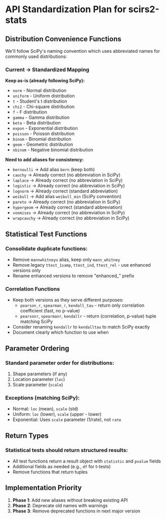 # API Standardization Plan for scirs2-stats

## Distribution Convenience Functions

We'll follow SciPy's naming convention which uses abbreviated names for commonly used distributions:

### Current → Standardized Mapping

**Keep as-is (already following SciPy):**
- `norm` - Normal distribution
- `uniform` - Uniform distribution  
- `t` - Student's t distribution
- `chi2` - Chi-square distribution
- `f` - F distribution
- `gamma` - Gamma distribution
- `beta` - Beta distribution
- `expon` - Exponential distribution
- `poisson` - Poisson distribution
- `binom` - Binomial distribution
- `geom` - Geometric distribution
- `nbinom` - Negative binomial distribution

**Need to add aliases for consistency:**
- `bernoulli` → Add alias `bern` (keep both)
- `cauchy` → Already correct (no abbreviation in SciPy)
- `laplace` → Already correct (no abbreviation in SciPy)  
- `logistic` → Already correct (no abbreviation in SciPy)
- `lognorm` → Already correct (standard abbreviation)
- `weibull` → Add alias `weibull_min` (SciPy convention)
- `pareto` → Already correct (no abbreviation in SciPy)
- `hypergeom` → Already correct (standard abbreviation)
- `vonmises` → Already correct (no abbreviation in SciPy)
- `wrapcauchy` → Already correct (no abbreviation in SciPy)

## Statistical Test Functions

### Consolidate duplicate functions:
- Remove `mannwhitneyu` alias, keep only `mann_whitney`
- Remove legacy `ttest_1samp`, `ttest_ind`, `ttest_rel` - use enhanced versions only
- Rename enhanced versions to remove "enhanced_" prefix

### Correlation Functions
- Keep both versions as they serve different purposes:
  - `pearson_r`, `spearman_r`, `kendall_tau` - return only correlation coefficient (fast, no p-value)
  - `pearsonr`, `spearmanr`, `kendallr` - return (correlation, p-value) tuple matching SciPy
- Consider renaming `kendallr` to `kendalltau` to match SciPy exactly
- Document clearly which function to use when

## Parameter Ordering

### Standard parameter order for distributions:
1. Shape parameters (if any)
2. Location parameter (`loc`)
3. Scale parameter (`scale`)

### Exceptions (matching SciPy):
- Normal: `loc` (mean), `scale` (std)
- Uniform: `loc` (lower), `scale` (upper - lower)
- Exponential: Uses `scale` parameter (1/rate), not `rate`

## Return Types

### Statistical tests should return structured results:
- All test functions return a result object with `statistic` and `pvalue` fields
- Additional fields as needed (e.g., `df` for t-tests)
- Remove functions that return tuples

## Implementation Priority

1. **Phase 1**: Add new aliases without breaking existing API
2. **Phase 2**: Deprecate old names with warnings
3. **Phase 3**: Remove deprecated functions in next major version